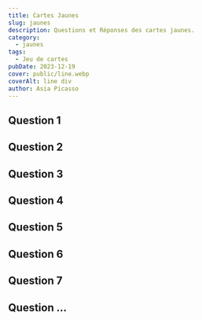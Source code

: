 ```yaml
---
title: Cartes Jaunes
slug: jaunes
description: Questions et Réponses des cartes jaunes.
category:
  - jaunes
tags:
  - Jeu de cartes
pubDate: 2023-12-19
cover: public/line.webp
coverAlt: line div
author: Asia Picasso
---
```

## Question 1

## Question 2

## Question 3

## Question 4

## Question 5

## Question 6

## Question 7

## Question ...